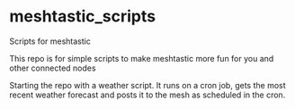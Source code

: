 # meshtastic_scripts
Scripts for meshtastic

This repo is for simple scripts to make meshtastic more fun for you and other connected nodes

Starting the repo with a weather script.  It runs on a cron job, gets the most recent weather forecast and posts it to the mesh as scheduled in the cron.

